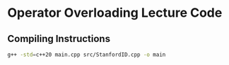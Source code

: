 # Operator Overloading Lecture Code

## Compiling Instructions

```sh
g++ -std=c++20 main.cpp src/StanfordID.cpp -o main
```